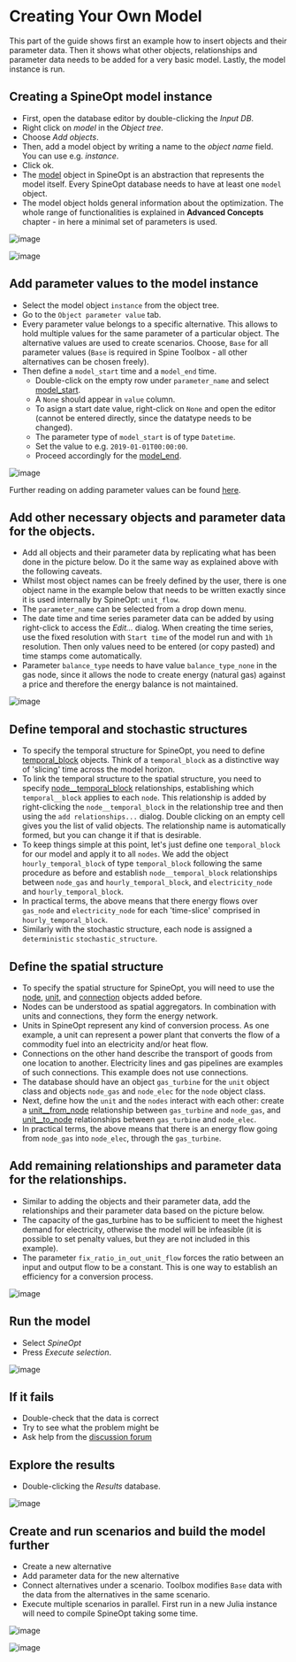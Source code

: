 # Creating Your Own Model

This part of the guide shows first an example how to insert objects and their parameter data. Then it shows what other objects, relationships and parameter data needs to be added for a very basic model. Lastly, the model instance is run.

## Creating a SpineOpt model instance
- First, open the database editor by double-clicking the *Input DB*. 
- Right click on *model* in the *Object tree*. 
- Choose *Add objects*. 
- Then, add a model object by writing a name to the *object name* field. You can use e.g. *instance*. 
- Click ok.
- The [model](@ref) object in SpineOpt is an abstraction that represents the model itself. Every SpineOpt database needs to have at least one `model` object.
- The model object holds general information about the optimization. The whole range of functionalities is explained in **Advanced Concepts** chapter - in here a minimal set of parameters is used.

![image](https://user-images.githubusercontent.com/40472544/114978841-880e8980-9e92-11eb-9272-5dc46708006f.png)

![image](https://user-images.githubusercontent.com/40472544/114978964-ba1feb80-9e92-11eb-9f73-14a6c11ad3bd.png)

## Add parameter values to the model instance
- Select the model object `instance` from the object tree.
- Go to the `Object parameter value` tab.
- Every parameter value belongs to a specific alternative. This allows to hold multiple values for the same parameter of a particular object. The alternative values are used to create scenarios. Choose, `Base` for all parameter values (`Base` is required in Spine Toolbox - all other alternatives can be chosen freely).
- Then define a `model_start` time and a `model_end` time. 
    - Double-click on the empty row under `parameter_name` and select [model\_start](@ref). 
    - A `None` should appear in `value` column. 
    - To asign a start date value, right-click on `None` and open the editor (cannot be entered directly, since the datatype needs to be changed). 
    - The parameter type of `model_start` is of type `Datetime`. 
    - Set the value to e.g. `2019-01-01T00:00:00`. 
    - Proceed accordingly for the [model\_end](@ref).  

![image](https://user-images.githubusercontent.com/40472544/115030082-5cf65b00-9ecf-11eb-84c3-9dc1c03d4627.png) 

Further reading on adding parameter values can be found [here](https://spine-toolbox.readthedocs.io/en/latest/spine_db_editor/adding_data.html).

## Add other necessary objects and parameter data for the objects. 
- Add all objects and their parameter data by replicating what has been done in the picture below. Do it the same way as explained above with the following caveats.
- Whilst most object names can be freely defined by the user, there is one object name in the example below that needs to be written exactly since it is used internally by SpineOpt: `unit_flow`. 
- The `parameter_name` can be selected from a drop down menu.
- The date time and time series parameter data can be added by using right-click to access the *Edit...* dialog. When creating the time series, use the fixed resolution with `Start time` of the model run and with `1h` resolution. Then only values need to be entered (or copy pasted) and time stamps come automatically.
- Parameter `balance_type` needs to have value `balance_type_none` in the gas node, since it allows the node to create energy (natural gas) against a price and therefore the energy balance is not maintained.

![image](https://user-images.githubusercontent.com/40472544/115030258-8f07bd00-9ecf-11eb-80aa-a717ba5df2f0.png)

## Define temporal and stochastic structures
- To specify the temporal structure for SpineOpt, you need to define [temporal\_block](@ref) objects. Think of a `temporal_block` as a distinctive way of 'slicing' time across the model horizon.
- To link the temporal structure to the spatial structure, you need to specify [node\_\_temporal\_block](@ref) relationships, establishing which `temporal__block` applies to each `node`. This relationship is added by right-clicking the `node__temporal_block` in the relationship tree and then using the `add relationships...` dialog. Double clicking on an empty cell gives you the list of valid objects. The relationship name is automatically formed, but you can change it if that is desirable.
- To keep things simple at this point, let's just define one `temporal_block` for our model and apply it to all `nodes`. We add the object `hourly_temporal_block` of type `temporal_block` following the same procedure as before and establish `node__temporal_block` relationships between `node_gas` and `hourly_temporal_block`, and `electricity_node` and `hourly_temporal_block`.
- In practical terms, the above means that there energy flows over `gas_node` and `electricity_node` for each 'time-slice' comprised in `hourly_temporal_block`.
- Similarly with the stochastic structure, each node is assigned a `deterministic` `stochastic_structure`. 

## Define the spatial structure
- To specify the spatial structure for SpineOpt, you will need to use the [node](@ref), [unit](@ref), and [connection](@ref) objects added before.
- Nodes can be understood as spatial aggregators. In combination with units and connections, they form the energy network.
- Units in SpineOpt represent any kind of conversion process. As one example, a unit can represent a power plant that converts the flow of a commodity fuel into an electricity and/or heat flow.
- Connections on the other hand describe the transport of goods from one location to another. Electricity lines and gas pipelines are examples of such connections. This example does not use connections.
- The database should have an object `gas_turbine` for the `unit` object class and objects `node_gas` and `node_elec` for the `node` object class.
- Next, define how the `unit` and the `nodes` interact with each other: create a [unit\_\_from\_node](@ref) relationship between `gas_turbine` and `node_gas`, and [unit\_\_to\_node](@ref) relationships between `gas_turbine` and `node_elec`.
- In practical terms, the above means that there is an energy flow going from `node_gas` into `node_elec`, through the `gas_turbine`.


## Add remaining relationships and parameter data for the relationships. 
- Similar to adding the objects and their parameter data, add the relationships and their parameter data based on the picture below. 
- The capacity of the gas_turbine has to be sufficient to meet the highest demand for electricity, otherwise the model will be infeasible (it is possible to set penalty values, but they are not included in this example).
- The parameter `fix_ratio_in_out_unit_flow` forces the ratio between an input and output flow to be a constant. This is one way to establish an efficiency for a conversion process.

![image](https://user-images.githubusercontent.com/40472544/116714620-9dc99600-a9de-11eb-869f-60bf84482888.png)

## Run the model
- Select *SpineOpt* 
- Press *Execute selection*.

![image](https://user-images.githubusercontent.com/40472544/115010605-48599900-9eb6-11eb-930d-b2a258b61bf7.png)

## If it fails
- Double-check that the data is correct
- Try to see what the problem might be
- Ask help from the [discussion forum](https://github.com/Spine-project/SpineOpt.jl/discussions)

## Explore the results 
- Double-clicking the *Results* database.

![image](https://user-images.githubusercontent.com/40472544/115010687-5d362c80-9eb6-11eb-8542-93a765c186cf.png) 

## Create and run scenarios and build the model further
- Create a new alternative
- Add parameter data for the new alternative
- Connect alternatives under a scenario. Toolbox modifies `Base` data with the data from the alternatives in the same scenario.
- Execute multiple scenarios in parallel. First run in a new Julia instance will need to compile SpineOpt taking some time.

![image](https://user-images.githubusercontent.com/40472544/116698265-d3658380-a9cc-11eb-9408-c46a9e06de74.png)

![image](https://user-images.githubusercontent.com/40472544/115011214-0da43080-9eb7-11eb-93e5-e2991e81b429.png)
